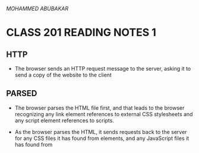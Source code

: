 *MOHAMMED ABUBAKAR*

# CLASS 201 READING NOTES 1

## HTTP 
- The browser sends an HTTP request message to the server, asking it to send a copy of the website to the client 

## PARSED
- The browser parses the HTML file first, and that leads to the browser recognizing any link element references to external CSS stylesheets and any script element references to scripts.
  
- As the browser parses the HTML, it sends requests back to the server for any CSS files it has found from <link> elements, and any JavaScript files it has found from <script> elements, and from those, then parses the CSS and JavaScript.
  
- The browser generates an in-memory DOM tree from the parsed HTML, generates an in-memory CSSOM structure from the parsed CSS, and compiles and executes the parsed JavaScript.
  
- As the browser builds the DOM tree and applies the styles from the CSSOM tree and executes the JavaScript, a visual representation of the page is painted to the screen, and the user sees the page content and can begin to interact with it.
  
## IMAGES
  
- When you find the image you want, click on the image to get an enlarged view of it.

- Right-click the image (Ctrl + click on a Mac), choose Save Image As…, and choose a safe place to save your image. Alternatively, copy the image's web address from your browser's address bar for later use.
  
## Strings
- This is a sequence of text known as a string. To signify that the value is a string, enclose it in single or double quote marks.
  
*EXAMPLE* 
  
  let myVariable = 'Bob'; or
  
  let myVariable = "Bob";
  
## Number
  - This is a number. Numbers don't have quotes around them.
  
*EXAMPLE*
  
  let myVariable = 10;
  
## METADATA
  
  - tells search engines how to read and display sites on search engine result pages (SERPs)
  
  - <meta> defines metadata about an HTML document. <meta> tags always go inside the <head> element, and are typically used to specify character set, page 
  
    description, keywords, author of the document, and viewport settings.
  
## How to Start a Website
  
  - First step of creating a website is creating the html.
  
  - One of the most important steps is identifying your ideal audience and anticipated visitors by demographic data, tech-savviness, intent, personal goals 
    
    and pain point, the stage of their purchase decision making, and more.
  
## Semantics
  
  - < h1 > < span > … < / span > < / h1 > < !-- This is fine -- >
  
    < div > < h1 > … < / h1 > < / div >   < !-- This is fine -- >
  
    < h1 > < span > … < /h1 > < /span > < !-- This is wrong -- >
  
    < span > < h1 > … < /h1 > < /span > < !-- This is wrong -- >
  
  - An span is an inline element
  
  - An h1 is a block element
  
  - An inline element cannot contain a block element

  - Elements cannot be partially contained by other elements
      
  - semantic HTML tags help the search engines and other user devices to determine the importance and context of web pages.
  

  
